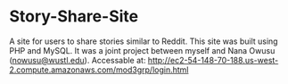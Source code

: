 # Story-Share-Site
A site for users to share stories similar to Reddit. This site was built using PHP and MySQL. It was a joint project between myself and Nana Owusu (nowusu@wustl.edu).
Accessable at: http://ec2-54-148-70-188.us-west-2.compute.amazonaws.com/mod3grp/login.html
